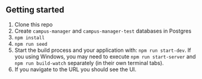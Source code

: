 ## Getting started

1. Clone this repo
2. Create `campus-manager` and `campus-manager-test` databases in Postgres
3. `npm install`
4. `npm run seed`
5. Start the build process and your application with: `npm run start-dev`. If you using Windows, you may need to execute `npm run start-server` and `npm run build-watch` separately (in their own terminal tabs).
6. If you navigate to the URL you should see the UI.
